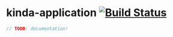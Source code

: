 # kinda-application [![Build Status](https://travis-ci.org/kinda/kinda-application.svg?branch=master)](https://travis-ci.org/kinda/kinda-application)

```js
// TODO: documentation!
```
